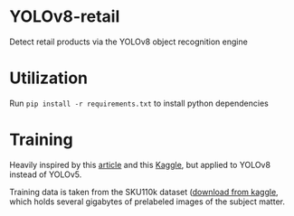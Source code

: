 # YOLOv8-retail
 Detect retail products via the YOLOv8 object recognition engine
# Utilization

Run `pip install -r requirements.txt` to install python dependencies



# Training

Heavily inspired by this [article](https://medium.com/analytics-vidhya/retail-store-item-detection-using-yolov5-7ba3ddd71b0c) and this [Kaggle](https://www.kaggle.com/code/thedatasith/visualize-sku110k/notebook), but applied to YOLOv8 instead of YOLOv5.

Training data is taken from the SKU110k dataset ([download from kaggle](https://www.kaggle.com/datasets/thedatasith/sku110k-annotations), which holds several gigabytes of prelabeled images of the subject matter.